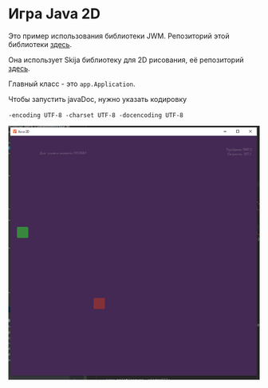 # Игра Java 2D

Это пример использования библиотеки JWM.
Репозиторий этой библиотеки [здесь](https://github.com/HumbleUI/JWM).

Она использует Skija библиотеку для 2D рисования, её репозиторий
[здесь](https://github.com/JetBrains/skija).

Главный класс - это `app.Application`. 

Чтобы запустить javaDoc, нужно указать кодировку

`-encoding UTF-8 -charset UTF-8 -docencoding UTF-8`

![example](src/main/resources/example.png)
